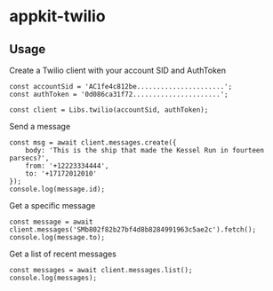 # appkit-twilio

## Usage

Create a Twilio client with your account SID and AuthToken
```
const accountSid = 'AC1fe4c812be......................';
const authToken = '0d086ca31f72......................';

const client = Libs.twilio(accountSid, authToken);
```

Send a message
```
const msg = await client.messages.create({
    body: 'This is the ship that made the Kessel Run in fourteen parsecs?',
    from: '+12223334444',
    to: '+17172012010'
});
console.log(message.id);

```

Get a specific message
```
const message = await client.messages('SMb802f82b27bf4d8b8284991963c5ae2c').fetch();
console.log(message.to);
```

Get a list of recent messages
```
const messages = await client.messages.list();
console.log(messages);
```
